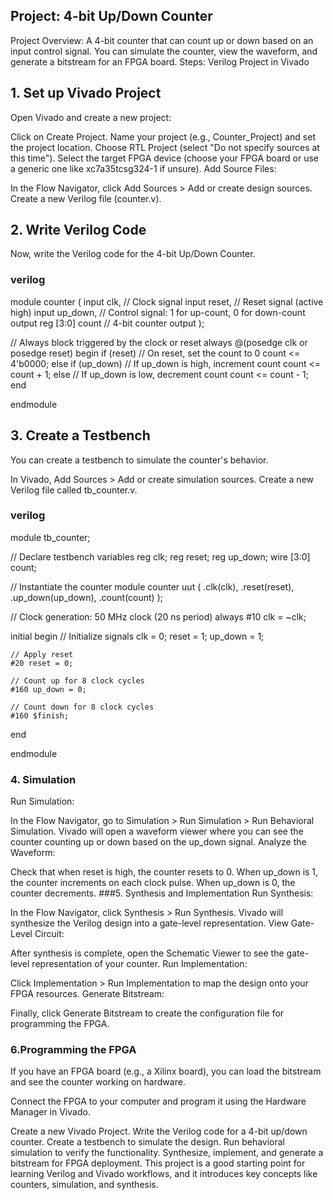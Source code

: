## Project: 4-bit Up/Down Counter
Project Overview:
A 4-bit counter that can count up or down based on an input control signal.
You can simulate the counter, view the waveform, and generate a bitstream for an FPGA board.
Steps: Verilog Project in Vivado
## 1. Set up Vivado Project
Open Vivado and create a new project:

Click on Create Project.
Name your project (e.g., Counter_Project) and set the project location.
Choose RTL Project (select "Do not specify sources at this time").
Select the target FPGA device (choose your FPGA board or use a generic one like xc7a35tcsg324-1 if unsure).
Add Source Files:

In the Flow Navigator, click Add Sources > Add or create design sources.
Create a new Verilog file (counter.v).
## 2. Write Verilog Code
Now, write the Verilog code for the 4-bit Up/Down Counter.

### verilog

module counter (
    input clk,               // Clock signal
    input reset,             // Reset signal (active high)
    input up_down,           // Control signal: 1 for up-count, 0 for down-count
    output reg [3:0] count   // 4-bit counter output
);

// Always block triggered by the clock or reset
always @(posedge clk or posedge reset) begin
    if (reset)              // On reset, set the count to 0
        count <= 4'b0000;
    else if (up_down)       // If up_down is high, increment count
        count <= count + 1;
    else                    // If up_down is low, decrement count
        count <= count - 1;
end

endmodule
## 3. Create a Testbench
You can create a testbench to simulate the counter's behavior.

In Vivado, Add Sources > Add or create simulation sources.
Create a new Verilog file called tb_counter.v.
### verilog

module tb_counter;

// Declare testbench variables
reg clk;
reg reset;
reg up_down;
wire [3:0] count;

// Instantiate the counter module
counter uut (
    .clk(clk),
    .reset(reset),
    .up_down(up_down),
    .count(count)
);

// Clock generation: 50 MHz clock (20 ns period)
always #10 clk = ~clk;

initial begin
    // Initialize signals
    clk = 0;
    reset = 1;
    up_down = 1;

    // Apply reset
    #20 reset = 0;

    // Count up for 8 clock cycles
    #160 up_down = 0;

    // Count down for 8 clock cycles
    #160 $finish;
end

endmodule

### 4. Simulation
Run Simulation:

In the Flow Navigator, go to Simulation > Run Simulation > Run Behavioral Simulation.
Vivado will open a waveform viewer where you can see the counter counting up or down based on the up_down signal.
Analyze the Waveform:

Check that when reset is high, the counter resets to 0.
When up_down is 1, the counter increments on each clock pulse.
When up_down is 0, the counter decrements.
###5. Synthesis and Implementation
Run Synthesis:

In the Flow Navigator, click Synthesis > Run Synthesis. Vivado will synthesize the Verilog design into a gate-level representation.
View Gate-Level Circuit:

After synthesis is complete, open the Schematic Viewer to see the gate-level representation of your counter.
Run Implementation:

Click Implementation > Run Implementation to map the design onto your FPGA resources.
Generate Bitstream:

Finally, click Generate Bitstream to create the configuration file for programming the FPGA.
### 6.Programming the FPGA
If you have an FPGA board (e.g., a Xilinx board), you can load the bitstream and see the counter working on hardware.

Connect the FPGA to your computer and program it using the Hardware Manager in Vivado.

Create a new Vivado Project.
Write the Verilog code for a 4-bit up/down counter.
Create a testbench to simulate the design.
Run behavioral simulation to verify the functionality.
Synthesize, implement, and generate a bitstream for FPGA deployment.
This project is a good starting point for learning Verilog and Vivado workflows, and it introduces key concepts like counters, simulation, and synthesis.
